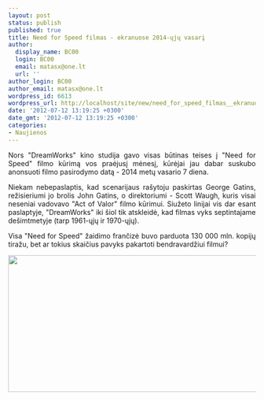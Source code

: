 ```yaml
---
layout: post
status: publish
published: true
title: Need for Speed filmas - ekranuose 2014-ųjų vasarį
author:
  display_name: BC00
  login: BC00
  email: matasx@one.lt
  url: ''
author_login: BC00
author_email: matasx@one.lt
wordpress_id: 6613
wordpress_url: http://localhost/site/new/need_for_speed_filmas__ekranuose_2014uju_vasari/
date: '2012-07-12 13:19:25 +0300'
date_gmt: '2012-07-12 13:19:25 +0300'
categories:
- Naujienos
---
```

<p style="text-align: justify;">
	Nors &quot;DreamWorks&quot; kino studija gavo visas būtinas teises į &quot;Need for Speed&quot; filmo kūrimą vos praėjusį mėnesį, kūrėjai jau dabar suskubo anonsuoti filmo pasirodymo datą - 2014 metų vasario 7 diena.</p>
<p style="text-align: justify;">
	Niekam nebepaslaptis, kad scenarijaus ra&scaron;ytoju paskirtas George Gatins, režisieriumi jo brolis John Gatins, o direktoriumi - Scott Waugh, kuris visai neseniai vadovavo &quot;Act of Valor&quot; filmo kūrimui. Siužeto linijai vis dar esant paslaptyje, &quot;DreamWorks&quot; iki &scaron;iol tik atskleidė, kad filmas vyks septintajame de&scaron;imtmetyje (tarp 1961-ųjų ir 1970-ųjų).</p>
<p style="text-align: justify;">
	Visa &quot;Need for Speed&quot; žaidimo frančizė buvo parduota 130 000 mln. kopijų tiražu, bet ar tokius skaičius pavyks pakartoti bendravardžiui filmui?</p>
<p>
	<img alt="" src="http://technews.lt/userfiles/mostwanted_017_22322_nphd.jpg" style="width: 520px; height: 278px;" /></p>
